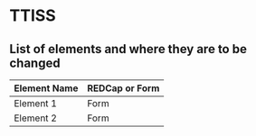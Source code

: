 # TTISS

## List of elements and where they are to be changed

|Element Name | REDCap or Form|
|-------------|---------------|
|Element 1 | Form |
|Element 2 | Form |

